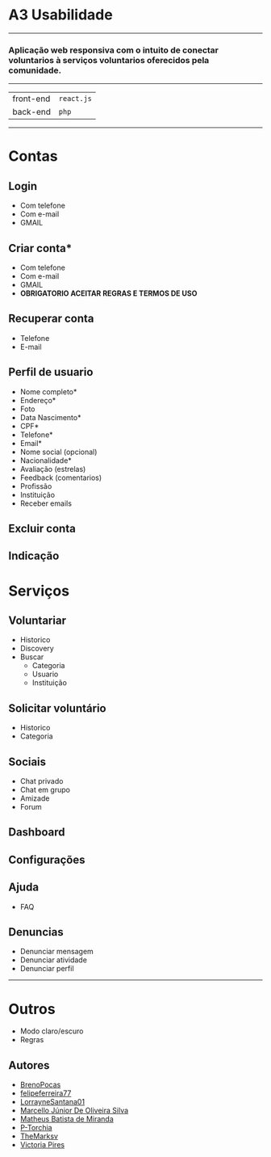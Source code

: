 # A3 Usabilidade

---

### Aplicação web responsiva com o intuito de conectar voluntarios à serviços voluntarios oferecidos pela comunidade.

---



|||
| :---------- | :--------- |
|front-end|`react.js`|
|back-end|`php`|

---
# Contas			
## Login		
- Com telefone	
- Com e-mail	
- GMAIL	
## Criar conta*
- Com telefone	
- Com e-mail
- GMAIL	
- **OBRIGATORIO ACEITAR REGRAS E TERMOS DE USO**
## Recuperar conta		
- Telefone	
- E-mail	
## Perfil de usuario		
- Nome completo*	
- Endereço*	
- Foto	
- Data Nascimento*	
- CPF*	
- Telefone*	
- Email*	
- Nome social (opcional)	
- Nacionalidade*	
- Avaliação (estrelas)	
- Feedback (comentarios)	
- Profissão	
- Instituição	
- Receber emails	
## Excluir conta		
## Indicação		            


# Serviços			
## Voluntariar		
- Historico	
- Discovery	
- Buscar	
  - Categoria
  - Usuario
  - Instituição
## Solicitar voluntário		
- Historico	
- Categoria	
## Sociais		
- Chat privado	
- Chat em grupo	
- Amizade	
- Forum	
            
## Dashboard		
            
## Configurações		
            
## Ajuda		
- FAQ	
## Denuncias		
- Denunciar mensagem	
- Denunciar atividade	
- Denunciar perfil	

---

# Outros			
- Modo claro/escuro		
- Regras


## Autores

- [BrenoPocas](https://www.github.com/BrenoPocas)
- [felipeferreira77](https://github.com/felipeferreira77)
- [LorrayneSantana01](https://github.com/LorrayneSantana01)
- [Marcello Júnior De Oliveira Silva](https://github.com/Marcelloj)
- [Matheus Batista de Miranda](https://github.com/BatistaGoat)
- [P-Torchia](https://github.com/P-Torchia)
- [TheMarksv](https://github.com/TheMarksv)
- [Victoria Pires](https://github.com/pireszv)